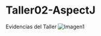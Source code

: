 # Taller02-AspectJ

Evidencias del Taller
![Imagen1](https://github.com/leoancab/Taller02-AspectJ/assets/136673432/d035ea48-1dfb-4dac-a8c9-31f04fadbe28)
